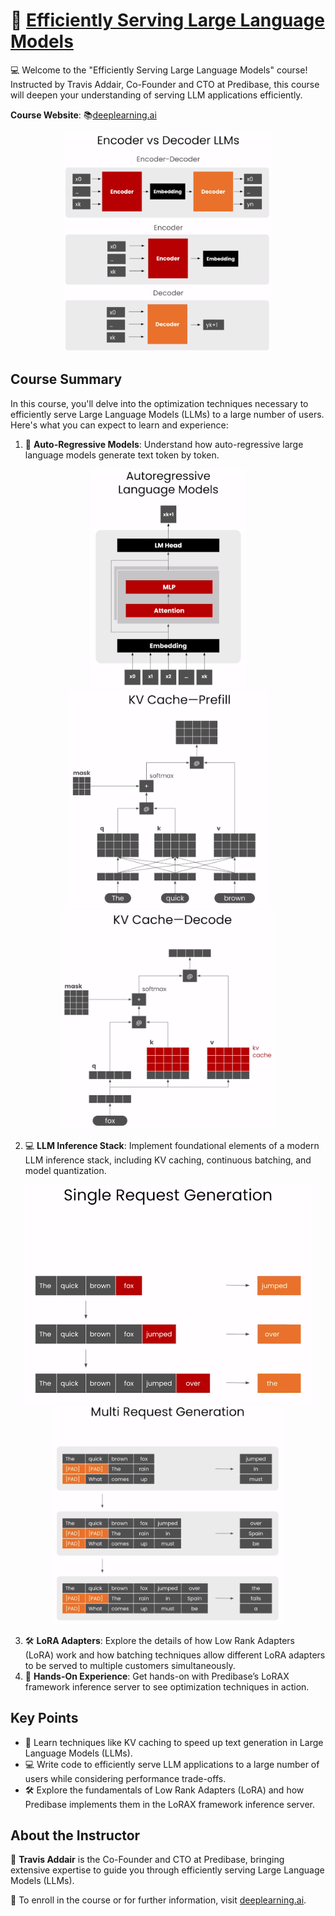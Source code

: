 # 🚀 [Efficiently Serving Large Language Models](https://www.deeplearning.ai/short-courses/efficiently-serving-llms/)

💻 Welcome to the "Efficiently Serving Large Language Models" course! Instructed by Travis Addair, Co-Founder and CTO at Predibase, this course will deepen your understanding of serving LLM applications efficiently.

**Course Website**: 📚[deeplearning.ai](https://www.deeplearning.ai/short-courses/efficiently-serving-llms/)
<p align="center">
<img src="images/1_1.png" height="350"> 
</p>

## Course Summary
In this course, you'll delve into the optimization techniques necessary to efficiently serve Large Language Models (LLMs) to a large number of users. Here's what you can expect to learn and experience:

1. 🤖 **Auto-Regressive Models**: Understand how auto-regressive large language models generate text token by token.
<p align="center">
<img src="images/1_2.png" height="350"> 
<img src="images/1_3.png" height="350"> 
<img src="images/1_4.png" height="350"> 
</p>

2. 💻 **LLM Inference Stack**: Implement foundational elements of a modern LLM inference stack, including KV caching, continuous batching, and model quantization.
<p align="center">
<img src="images/2_1.png" height="350"> 
<img src="images/2_2.png" height="350"> 
</p>

3. 🛠️ **LoRA Adapters**: Explore the details of how Low Rank Adapters (LoRA) work and how batching techniques allow different LoRA adapters to be served to multiple customers simultaneously.
4. 🚀 **Hands-On Experience**: Get hands-on with Predibase’s LoRAX framework inference server to see optimization techniques in action.

## Key Points
- 🔎 Learn techniques like KV caching to speed up text generation in Large Language Models (LLMs).
- 💻 Write code to efficiently serve LLM applications to a large number of users while considering performance trade-offs.
- 🛠️ Explore the fundamentals of Low Rank Adapters (LoRA) and how Predibase implements them in the LoRAX framework inference server.

## About the Instructor
🌟 **Travis Addair** is the Co-Founder and CTO at Predibase, bringing extensive expertise to guide you through efficiently serving Large Language Models (LLMs).

🔗 To enroll in the course or for further information, visit [deeplearning.ai](https://www.deeplearning.ai/short-courses/).
